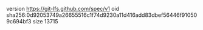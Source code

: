 version https://git-lfs.github.com/spec/v1
oid sha256:0d92053749a26655516c1f74d9230a11d416add83dbef56446f910509c694bf3
size 13715
